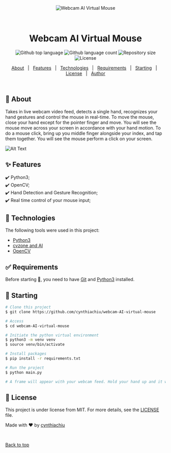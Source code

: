 <div align="center" id="top"> 
  <img src="./.github/app.gif" alt="Webcam AI Virtual Mouse" />

  &#xa0;

  <!-- <a href="https://webcamaivirtualmouse.netlify.app">Demo</a> -->
</div>

<h1 align="center">Webcam AI Virtual Mouse</h1>

<p align="center">
  <img alt="Github top language" src="https://img.shields.io/github/languages/top/cynthiachiu/webcam-ai-virtual-mouse?color=56BEB8">

  <img alt="Github language count" src="https://img.shields.io/github/languages/count/cynthiachiu/webcam-ai-virtual-mouse?color=56BEB8">

  <img alt="Repository size" src="https://img.shields.io/github/repo-size/cynthiachiu/webcam-ai-virtual-mouse?color=56BEB8">

  <img alt="License" src="https://img.shields.io/github/license/cynthiachiu/webcam-ai-virtual-mouse?color=56BEB8">

  <!-- <img alt="Github issues" src="https://img.shields.io/github/issues/cynthiachiu/webcam-ai-virtual-mouse?color=56BEB8" /> -->

  <!-- <img alt="Github forks" src="https://img.shields.io/github/forks/cynthiachiu/webcam-ai-virtual-mouse?color=56BEB8" /> -->

  <!-- <img alt="Github stars" src="https://img.shields.io/github/stars/cynthiachiu/webcam-ai-virtual-mouse?color=56BEB8" /> -->
</p>

<!-- Status -->

<!-- <h4 align="center"> 
	🚧  Webcam Ai Virtual Mouse 🚀 Under construction...  🚧
</h4> 

<hr> -->

<p align="center">
  <a href="#dart-about">About</a> &#xa0; | &#xa0; 
  <a href="#sparkles-features">Features</a> &#xa0; | &#xa0;
  <a href="#rocket-technologies">Technologies</a> &#xa0; | &#xa0;
  <a href="#white_check_mark-requirements">Requirements</a> &#xa0; | &#xa0;
  <a href="#checkered_flag-starting">Starting</a> &#xa0; | &#xa0;
  <a href="#memo-license">License</a> &#xa0; | &#xa0;
  <a href="https://github.com/cynthiachiu" target="_blank">Author</a>
</p>

<br>

## :dart: About ##

Takes in live webcam video feed, detects a single hand, recognizes your hand gestures and control the mouse in real-time. To move the mouse, close your hand except for the pointer finger and move. You will see the mouse move across your screen in accordance with your hand motion. To do a mouse click, bring up you middle finger alongside your index, and tap them together. You will see the mouse perform a click on your screen.

![Alt Text](demo.gif)

## :sparkles: Features ##

:heavy_check_mark: Python3;\
:heavy_check_mark: OpenCV;\
:heavy_check_mark: Hand Detection and Gesture Recognition;\
:heavy_check_mark: Real time control of your mouse input;

## :rocket: Technologies ##

The following tools were used in this project:

- [Python3](https://www.python.org/downloads/)
- [cvzone and AI](https://github.com/cvzone/cvzone)
- [OpenCV](https://pypi.org/project/opencv-python/)

## :white_check_mark: Requirements ##

Before starting :checkered_flag:, you need to have [Git](https://git-scm.com) and [Python3](https://www.python.org/downloads/) installed.

## :checkered_flag: Starting ##

```bash
# Clone this project
$ git clone https://github.com/cynthiachiu/webcam-AI-virtual-mouse

# Access
$ cd webcam-AI-virtual-mouse

# Initiate the python virtual environment
$ python3 -m venv venv
$ source venv/bin/activate

# Install packages
$ pip install -r requirements.txt 

# Run the project
$ python main.py

# A frame will appear with your webcam feed. Hold your hand up and it will recognize you hand gestures and control you mouse in real-time.
```

## :memo: License ##

This project is under license from MIT. For more details, see the [LICENSE](LICENSE.md) file.


Made with :heart: by <a href="https://github.com/cynthiachiu" target="_blank">cynthiachiu</a>

&#xa0;

<a href="#top">Back to top</a>
